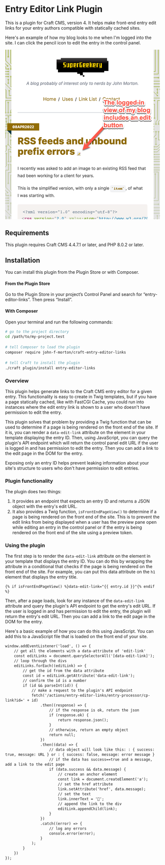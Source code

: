 # Entry Editor Link Plugin

This is a plugin for Craft CMS, version 4. It helps make front-end entry edit links for your entry authors compatible with statically cached sites. 

Here's an example of how my blog looks to me when I'm logged into the site. I can click the pencil icon to edit the entry in the control panel.

![screenshot.png](screenshot.png)

## Requirements

This plugin requires Craft CMS 4.4.7.1 or later, and PHP 8.0.2 or later.

## Installation

You can install this plugin from the Plugin Store or with Composer.

#### From the Plugin Store

Go to the Plugin Store in your project’s Control Panel and search for “entry-editor-links”. Then press “Install”.

#### With Composer

Open your terminal and run the following commands:

```bash
# go to the project directory
cd /path/to/my-project.test

# tell Composer to load the plugin
composer require john-f-morton/craft-entry-editor-links

# tell Craft to install the plugin
./craft plugin/install entry-editor-links
```

### Overview

This plugin helps generate links to the Craft CMS entry editor for a given entry. This functionality is easy to create in Twig templates, but if you have a page statically cached, like with FastCGI Cache, you could run into instances where the edit entry link is shown to a user who doesn't have permission to edit the entry.

This plugin solves that problem by providing a Twig function that can be used to determine if a page is being rendered on the front end of the site. If it is, you can render a `data-edit-link` attribute on the element in your template displaying the entry ID. Then, using JavaScript, you can query the plugin's API endpoint which will return the control panel edit URL if the user is logged in and has permission to edit the entry. Then you can add a link to the edit page in the DOM for the entry.

Exposing only an entry ID helps prevent leaking information about your site's structure to users who don't have permission to edit entries.

### Plugin functionality

The plugin does two things:

1. It provides an endpoint that expects an entry ID and returns a JSON object with the entry's edit URL.
2. It also provides a Twig function, `isFrontEndPageView()` to determine if a page is being rendered on the front end of the site. This is to prevent the edit links from being displayed when a user has the preview pane open while editing an entry in the control panel or if the entry is being rendered on the front end of the site using a preview token.

### Using the plugin

The first step is to render the `data-edit-link` attribute on the element in your template that displays the entry ID. You can do this by wrapping the attribute in a conditional that checks if the page is being rendered on the front end of the site. For example, you can put this data attribute on the `h1` element that displays the entry title.

```
{% if isFrontEndPageView() %}data-edit-link="{{ entry.id }}"{% endif %}
```

Then, after a page loads, look for any instance of the `data-edit-link` attribute and query the plugin's API endpoint to get the entry's edit URL. If the user is logged in and has permission to edit the entry, the plugin will return the entry's edit URL. Then you can add a link to the edit page in the DOM for the entry.

Here's a basic example of how you can do this using JavaScript. You can add this to a JavaScript file that is loaded on the front end of your site. 

```
window.addEventListener('load', () => {
    // get all the elements with a data-attribute of 'edit-link'
    const editLinks = document.querySelectorAll('[data-edit-link]');
    // loop through the divs
    editLinks.forEach((editLink) => {
        // get the id from the data attribute
        const id = editLink.getAttribute('data-edit-link');
        // confirm the id is a number
        if (id && parseInt(id)) {
            // make a request to the plugin's API endpoint
            fetch('/actions/entry-editor-links/entry-processor/cp-link?id=' + id)
                .then((response) => {
                    // if the response is ok, return the json
                    if (response.ok) {
                        return response.json();
                    }
                    // otherwise, return an empty object
                    return null;
                })
                .then((data) => {
                    // data object will look like this: : { success: true, message: URL } or : { success: false, message: error message }
                    // if the data has success==true and a message, add a link to the edit page
                    if (data.success && data.message) {
                        // create an anchor element
                        const link = document.createElement('a');
                        // set the href attribute
                        link.setAttribute('href', data.message);
                        // set the text
                        link.innerText = '📝';
                        // append the link to the div
                        editLink.appendChild(link);
                    }
                })
                .catch((error) => {
                    // log any errors
                    console.error(error);
                }
            );
        }
    })
});
```

